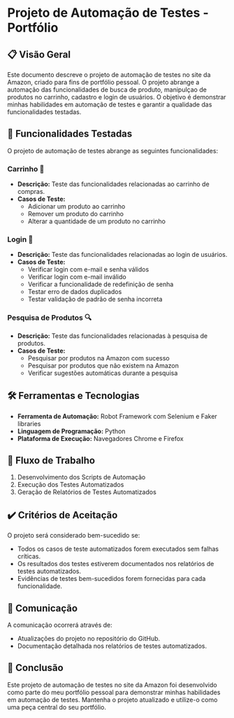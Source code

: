 # Projeto de Automação de Testes - Portfólio

## 📋 Visão Geral
Este documento descreve o projeto de automação de testes no site da Amazon, criado para fins de portfólio pessoal. O projeto abrange a automação das funcionalidades de busca de produto, manipulçao de produtos no carrinho, cadastro e login de usuários. O objetivo é demonstrar minhas habilidades em automação de testes e garantir a qualidade das funcionalidades testadas.

## 🚀 Funcionalidades Testadas
O projeto de automação de testes abrange as seguintes funcionalidades:

### Carrinho 🛒
- **Descrição:** Teste das funcionalidades relacionadas ao carrinho de compras.
- **Casos de Teste:**
  - Adicionar um produto ao carrinho
  - Remover um produto do carrinho
  - Alterar a quantidade de um produto no carrinho

### Login 🔐
- **Descrição:** Teste das funcionalidades relacionadas ao login de usuários.
- **Casos de Teste:**
  - Verificar login com e-mail e senha válidos
  - Verificar login com e-mail inválido
  - Verificar a funcionalidade de redefinição de senha
  - Testar erro de dados duplicados
  - Testar validação de padrão de senha incorreta

### Pesquisa de Produtos 🔍
- **Descrição:** Teste das funcionalidades relacionadas à pesquisa de produtos.
- **Casos de Teste:**
  - Pesquisar por produtos na Amazon com sucesso
  - Pesquisar por produtos que não existem na Amazon
  - Verificar sugestões automáticas durante a pesquisa

## 🛠️ Ferramentas e Tecnologias
- **Ferramenta de Automação:** Robot Framework com Selenium e Faker libraries
- **Linguagem de Programação:** Python
- **Plataforma de Execução:** Navegadores Chrome e Firefox

## 👣 Fluxo de Trabalho
1. Desenvolvimento dos Scripts de Automação
2. Execução dos Testes Automatizados
3. Geração de Relatórios de Testes Automatizados

## ✔️ Critérios de Aceitação
O projeto será considerado bem-sucedido se:
- Todos os casos de teste automatizados forem executados sem falhas críticas.
- Os resultados dos testes estiverem documentados nos relatórios de testes automatizados.
- Evidências de testes bem-sucedidos forem fornecidas para cada funcionalidade.

## 📢 Comunicação
A comunicação ocorrerá através de:
- Atualizações do projeto no repositório do GitHub.
- Documentação detalhada nos relatórios de testes automatizados.

## 🏁 Conclusão
Este projeto de automação de testes no site da Amazon foi desenvolvido como parte do meu portfólio pessoal para demonstrar minhas habilidades em automação de testes. Mantenha o projeto atualizado e utilize-o como uma peça central do seu portfólio.
